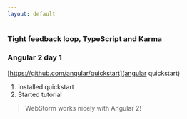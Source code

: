 ```yaml
---
layout: default
---
```


### Tight feedback loop, TypeScript and Karma


### Angular 2 day 1
[https://github.com/angular/quickstart](angular quickstart)

1. Installed quickstart
2. Started tutorial

> WebStorm works nicely with Angular 2!

<!--
### Syntax reminders
Back up your stuff with, clean citations. Footnotes can be written in markdown and appear like this.[^1] Use as many as you like.[^2]

<pre><code>{% raw  %}
{% Generic code block%}
{% endraw %}

</code></pre>


 img src="images/hello.svg" alt="sample image"> 

<hr>

##### Footnotes:
[^1]: This is a footnote. Click to return.

[^2]: Here is another.
-->
